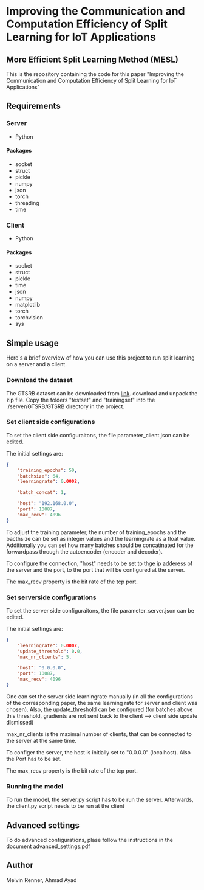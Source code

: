 # Improving the Communication and Computation Efficiency of Split Learning for IoT Applications
## More Efficient Split Learning Method (MESL)
This is the repository containing the code for this paper "Improving the Communication and Computation Efficiency of Split Learning for IoT Applications"


## Requirements

### Server
* Python
#### Packages
* socket
* struct
* pickle
* numpy
* json
* torch
* threading
* time

### Client
* Python
#### Packages
* socket
* struct
* pickle
* time
* json
* numpy
* matplotlib
* torch
* torchvision
* sys


## Simple usage

Here's a brief overview of how you can use this project to run split learning on a server and a client.

### Download the dataset
The GTSRB dataset can be downloaded from 
[link](https://sid.erda.dk/public/archives/daaeac0d7ce1152aea9b61d9f1e19370/published-archive.html). download and unpack the zip file. Copy the folders "testset" and "trainingset" into the ./server/GTSRB/GTSRB directory in the project.

### Set client side configurations

To set the client side configuraitons, the file parameter_client.json can be edited.  

The initial settings are:

```json
{
    "training_epochs": 50,
    "batchsize": 64,
    "learningrate": 0.0002,

    "batch_concat": 1,

    "host": "192.168.0.0",
    "port": 10087,
    "max_recv": 4096
}

```

To adjust the training parameter, the number of training_epochs and the bacthsize can be set as integer values and the learningrate as a float value.
Additionally you can set how many batches should be concatinated for the forwardpass through the autoencoder (encoder and decoder).

To configure the connection, "host" needs to be set to thge ip adderess of the server and the port, to the port that will be configured at the server.

The max_recv property is the bit rate of the tcp port.

### Set serverside configurations

To set the server side configuraitons, the file parameter_server.json can be edited.  

The initial settings are:
```json
{
    "learningrate": 0.0002,
    "update_threshold": 0.0,
    "max_nr_clients": 5,

    "host": "0.0.0.0",
    "port": 10087,
    "max_recv": 4096
}
```
One can set the server side learningrate manually (in all the configurations of the corresponding paper, the same learning rate for server and client was chosen).
Also, the update_threshold can be configured (for batches above this threshold, gradients are not sent back to the client --> client side update dismissed)

max_nr_clients is the maximal number of clients, that can be connected to the server at the same time.

To configer the server, the host is initially set to "0.0.0.0" (localhost).
Also the Port has to be set.

The max_recv property is the bit rate of the tcp port.

### Running the model

To run the model, the server.py script has to be run the server. Afterwards, the client.py script needs to be run at the client




## Advanced settings

To do advanced configurations, plase follow the instructions in the document advanced_settings.pdf

## Author
Melvin Renner, Ahmad Ayad
